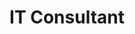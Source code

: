 ---
type: job
title: IT Consultant
location: London / Remote
startDate: '2021-01'
endDate: '2022-08'
technologies:
    - ASP.NET
    - Next JS
---